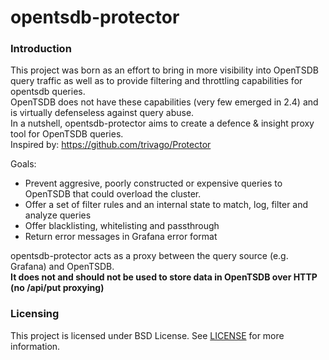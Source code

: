 opentsdb-protector
======

### Introduction

This project was born as an effort to bring in more visibility into OpenTSDB query traffic as well as to provide
filtering and throttling capabilities for opentsdb queries.\
OpenTSDB does not have these capabilities (very few emerged in 2.4) and is virtually defenseless against query abuse.\
In a nutshell, opentsdb-protector aims to create a defence & insight proxy tool for OpenTSDB queries.\
Inspired by: https://github.com/trivago/Protector

Goals:

* Prevent aggresive, poorly constructed or expensive queries to OpenTSDB that could overload the cluster.
* Offer a set of filter rules and an internal state to match, log, filter and analyze queries
* Offer blacklisting, whitelisting and passthrough
* Return error messages in Grafana error format

opentsdb-protector acts as a proxy between the query source (e.g. Grafana) and OpenTSDB.\
**It does not and should not be used to store data in OpenTSDB over HTTP (no /api/put proxying)**

### Licensing

This project is licensed under BSD License. See [LICENSE](LICENSE) for more information.

